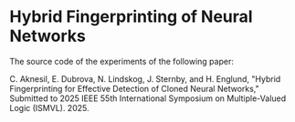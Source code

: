 # Hybrid Fingerprinting of Neural Networks

The source code of the experiments of the following paper:

C. Aknesil, E. Dubrova, N. Lindskog, J. Sternby, and H. Englund,
"Hybrid Fingerprinting for Effective Detection of Cloned Neural
Networks," Submitted to 2025 IEEE 55th International Symposium on
Multiple-Valued Logic (ISMVL). 2025.
